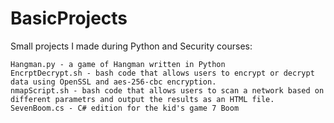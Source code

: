 # BasicProjects
Small projects I made during Python and Security courses:
~~~~~~~~~~~~~~~~~~~~~~~~~~~~~~~~~~~~~~~~~~~~~~~~~~~~~~~~
Hangman.py - a game of Hangman written in Python
EncrptDecrypt.sh - bash code that allows users to encrypt or decrypt data using OpenSSL and aes-256-cbc encryption.
nmapScript.sh - bash code that allows users to scan a network based on different parametrs and output the results as an HTML file.
SevenBoom.cs - C# edition for the kid's game 7 Boom
